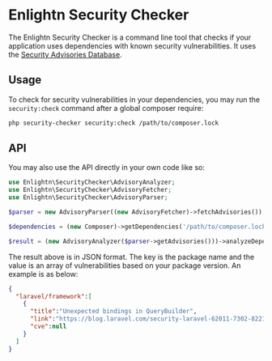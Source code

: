 Enlightn Security Checker
===========================

The Enlightn Security Checker is a command line tool that checks if your
application uses dependencies with known security vulnerabilities. It uses the [Security Advisories Database](https://github.com/FriendsOfPHP/security-advisories).

Usage
-----

To check for security vulnerabilities in your dependencies, you may run the `security:check` command after a global composer require: 

```bash
php security-checker security:check /path/to/composer.lock
```

API
-----------

You may also use the API directly in your own code like so:

```php
use Enlightn\SecurityChecker\AdvisoryAnalyzer;
use Enlightn\SecurityChecker\AdvisoryFetcher;
use Enlightn\SecurityChecker\AdvisoryParser;

$parser = new AdvisoryParser((new AdvisoryFetcher)->fetchAdvisories());

$dependencies = (new Composer)->getDependencies('/path/to/composer.lock');

$result = (new AdvisoryAnalyzer($parser->getAdvisories()))->analyzeDependencies($dependencies);
```

The result above is in JSON format. The key is the package name and the value is an array of vulnerabilities based on your package version. An example is as below:

```json
{
  "laravel/framework":[
    {
      "title":"Unexpected bindings in QueryBuilder",
      "link":"https://blog.laravel.com/security-laravel-62011-7302-8221-released",
      "cve":null
    }
  ]
}
```